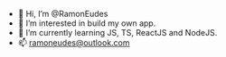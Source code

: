 - 👋 Hi, I’m @RamonEudes
- 👀 I’m interested in build my own app.
- 🌱 I’m currently learning JS, TS, ReactJS and NodeJS.
- 📫 ramoneudes@outlook.com
